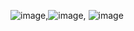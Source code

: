 ![image](https://github.com/G2Kzin/G2Kzin/assets/140359342/02e12b75-dc86-41eb-b9b6-5c5428c96c78),![image](https://github.com/G2Kzin/G2Kzin/assets/140359342/efe77c8e-11b3-4642-823a-227900e09e3c),
![image](https://github.com/G2Kzin/G2Kzin/assets/140359342/e56439db-6d9f-4ce1-9236-b0b2b97629fc)





<!--
**G2Kzin/G2Kzin** is a ✨ _special_ ✨ repository because its `README.md` (this file) appears on your GitHub profile.

Here are some ideas to get you started:

- 🔭 I’m currently working on ...
- 🌱 I’m currently learning ...
- 👯 I’m looking to collaborate on ...
- 🤔 I’m looking for help with ...
- 💬 Ask me about ...
- 📫 How to reach me: ...
- 😄 Pronouns: ...
- ⚡ Fun fact: ...
-->
